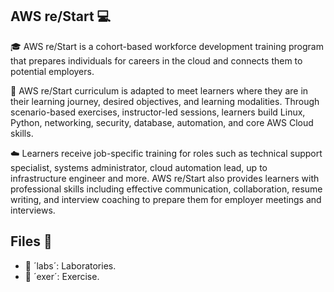 AWS re/Start 💻
----------------------------

🎓 AWS re/Start is a cohort-based workforce development training program that prepares individuals for careers in the cloud and connects them to potential employers. 

📄 AWS re/Start curriculum is adapted to meet learners where they are in their learning journey, desired objectives, and learning modalities. Through scenario-based exercises, instructor-led sessions, learners build Linux, Python, networking, security, database, automation, and core AWS Cloud skills.
 
☁️ Learners receive job-specific training for roles such as technical support specialist, systems administrator, cloud automation lead, up to infrastructure engineer and more. 
AWS re/Start also provides learners with professional skills including effective communication, collaboration, resume writing, and interview coaching to prepare them for employer meetings and interviews. 

Files 📁
--------------

- 🧪 ´labs´: Laboratories.
- 📝 ´exer´: Exercise.
